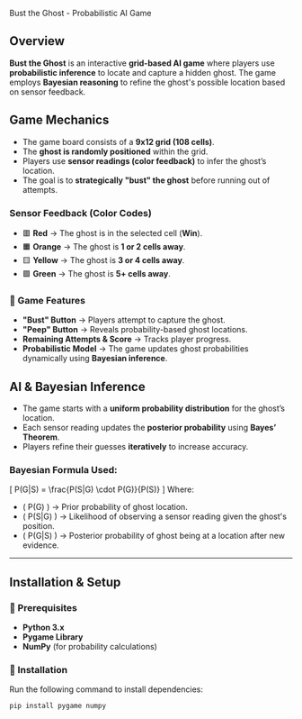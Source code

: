 Bust the Ghost - Probabilistic AI Game
##  Overview
**Bust the Ghost** is an interactive **grid-based AI game** where players use **probabilistic inference** to locate and capture a hidden ghost. The game employs **Bayesian reasoning** to refine the ghost's possible location based on sensor feedback.

##  Game Mechanics
- The game board consists of a **9x12 grid (108 cells)**.
- The **ghost is randomly positioned** within the grid.
- Players use **sensor readings (color feedback)** to infer the ghost’s location.
- The goal is to **strategically "bust" the ghost** before running out of attempts.

###  Sensor Feedback (Color Codes)
- 🟥 **Red** → The ghost is in the selected cell (**Win**).
- 🟧 **Orange** → The ghost is **1 or 2 cells away**.
- 🟨 **Yellow** → The ghost is **3 or 4 cells away**.
- 🟩 **Green** → The ghost is **5+ cells away**.

### 🔹 Game Features
- **"Bust" Button** → Players attempt to capture the ghost.
- **"Peep" Button** → Reveals probability-based ghost locations.
- **Remaining Attempts & Score** → Tracks player progress.
- **Probabilistic Model** → The game updates ghost probabilities dynamically using **Bayesian inference**.


## AI & Bayesian Inference
- The game starts with a **uniform probability distribution** for the ghost’s location.
- Each sensor reading updates the **posterior probability** using **Bayes’ Theorem**.
- Players refine their guesses **iteratively** to increase accuracy.

### Bayesian Formula Used:
\[
P(G|S) = \frac{P(S|G) \cdot P(G)}{P(S)}
\]
Where:
- \( P(G) \) → Prior probability of ghost location.
- \( P(S|G) \) → Likelihood of observing a sensor reading given the ghost's position.
- \( P(G|S) \) → Posterior probability of ghost being at a location after new evidence.

---

##  Installation & Setup
### 🔹 Prerequisites
- **Python 3.x**
- **Pygame Library**
- **NumPy** (for probability calculations)

### 🔹 Installation
Run the following command to install dependencies:
```bash
pip install pygame numpy

